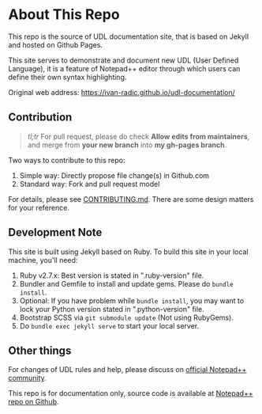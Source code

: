 # About This Repo

This repo is the source of UDL documentation site, that is based on Jekyll and hosted on Github Pages.

This site serves to demonstrate and document new UDL (User Defined Language), it is a feature of Notepad++ editor through which users can define their own syntax highlighting.

Original web address: <https://ivan-radic.github.io/udl-documentation/>

## Contribution

> *tl;tr* For pull request, please do check **Allow edits from maintainers**, and merge from **your new branch** into **my gh-pages branch**.

Two ways to contribute to this repo:

1. Simple way: Directly propose file change(s) in Github.com
2. Standard way: Fork and pull request model

For details, please see [CONTRIBUTING.md](CONTRIBUTING.md). There are some design matters for your reference.

## Development Note

This site is built using Jekyll based on Ruby. To build this site in your local machine, you'll need:

1. Ruby v2.7.x: Best version is stated in ".ruby-version" file.
1. Bundler and Gemfile to install and update gems. Please do `bundle install`.
1. Optional: If you have problem while `bundle install`, you may want to lock your Python version stated in ".python-version" file.
1. Bootstrap SCSS via `git submodule update` (Not using RubyGems).
1. Do `bundle exec jekyll serve` to start your local server.

## Other things

For changes of UDL rules and help, please discuss on [official Notepad\+\+ community](https://community.notepad-plus-plus.org).

This repo is for documentation only, source code is available at [Notepad\+\+ repo on Github](https://github.com/notepad-plus-plus/notepad-plus-plus).

